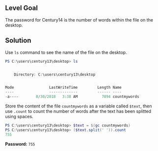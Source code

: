 ## Level Goal
The password for Century14 is the number of words within the file on the desktop.	

## Solution
Use <code>ls</code> command to see the name of the file on the desktop.
```powershell
PS C:\users\century13\desktop> ls


    Directory: C:\users\century13\desktop


Mode                LastWriteTime         Length Name                                 
----                -------------         ------ ----                                 
-a----        8/30/2018   3:38 AM           7894 countmywords                            
```
Store the content of the file <code>countmywords</code> as a variable called <code>$text</code>, then use <code>.count</code> to count the number of words after the text has been splitted using spaces.
```powershell
PS C:\users\century13\desktop> $text = $(gc countmywords)                              
PS C:\users\century13\desktop> ($text.split(' ')).count                                
755                          
```
<strong>Password:</strong> <code>755</code>
